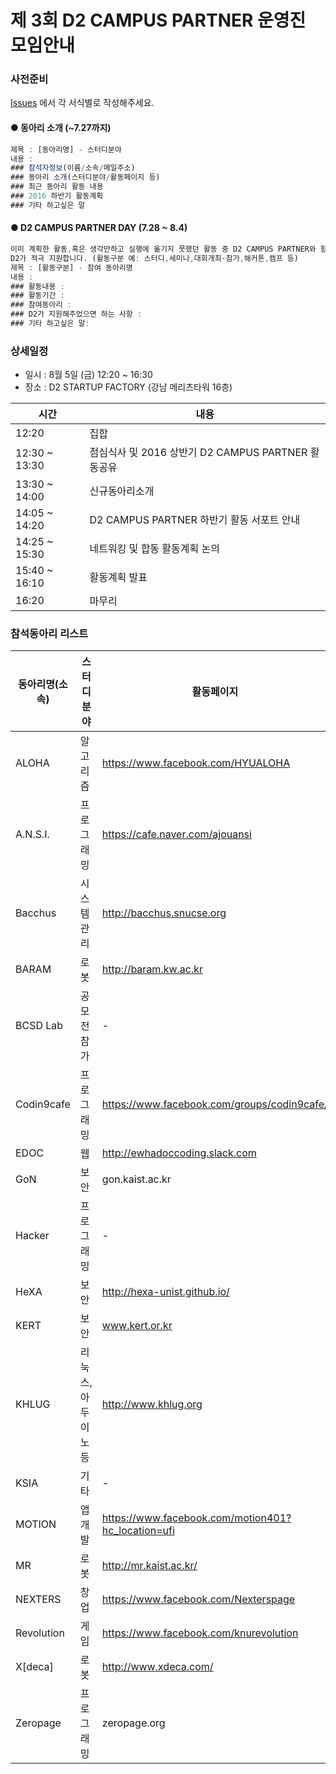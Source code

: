 # 제 3회 D2 CAMPUS PARTNER 운영진 모임안내

### 사전준비

[Issues](https://github.com/D2CAMPUS-PARTNER/SHAKE_3rd/issues/new) 에서 각 서식별로 작성해주세요.

#### ● 동아리 소개 (~7.27까지)

```javascript
제목 : [동아리명] - 스터디분야
내용 :
### 참석자정보(이름/소속/메일주소)
### 동아리 소개(스터디분야/활동페이지 등)
### 최근 동아리 활동 내용
### 2016 하반기 활동계획
### 기타 하고싶은 말
```

#### ● D2 CAMPUS PARTNER DAY (7.28 ~ 8.4)

```javascript
이미 계획한 활동,혹은 생각만하고 실행에 옮기지 못했던 활동 중 D2 CAMPUS PARTNER와 함께하고 싶은 활동을 기재해주세요. 
D2가 적극 지원합니다. (활동구분 예: 스터디,세미나,대회개최·참가,해커톤,캠프 등)
제목 : [활동구분] - 참여 동아리명
내용 : 
### 활동내용 : 
### 활동기간 : 
### 참여동아리 : 
### D2가 지원해주었으면 하는 사항 : 
### 기타 하고싶은 말: 
```

### 상세일정

- 일시 : 8월 5일 (금) 12:20 ~ 16:30
- 장소 : D2 STARTUP FACTORY (강남 메리츠타워 16층)

시간|내용
---|---
12:20|집합
12:30 ~ 13:30|점심식사 및 2016 상반기 D2 CAMPUS PARTNER 활동공유
13:30 ~ 14:00|신규동아리소개
14:05 ~ 14:20|D2 CAMPUS PARTNER 하반기 활동 서포트 안내
14:25 ~ 15:30|네트워킹 및 합동 활동계획 논의
15:40 ~ 16:10|활동계획 발표
16:20|마무리

### 참석동아리 리스트

동아리명(소속)|스터디분야|활동페이지
--------------|----------|----------
ALOHA|알고리즘|https://www.facebook.com/HYUALOHA
A.N.S.I.|프로그래밍|https://cafe.naver.com/ajouansi
Bacchus|시스템관리|http://bacchus.snucse.org
BARAM|로봇|http://baram.kw.ac.kr
BCSD Lab|공모전참가|-
Codin9cafe|프로그래밍|https://www.facebook.com/groups/codin9cafe/
EDOC|웹|http://ewhadoccoding.slack.com
GoN|보안|gon.kaist.ac.kr
Hacker|프로그래밍|-
HeXA|보안|http://hexa-unist.github.io/
KERT|보안|www.kert.or.kr
KHLUG|리눅스,아두이노 등|http://www.khlug.org
KSIA|기타|-|
MOTION|앱개발|https://www.facebook.com/motion401?hc_location=ufi
MR|로봇|http://mr.kaist.ac.kr/|
NEXTERS|창업|https://www.facebook.com/Nexterspage
Revolution|게임|https://www.facebook.com/knurevolution
X[deca]|로봇|http://www.xdeca.com/
Zeropage|프로그래밍|zeropage.org
